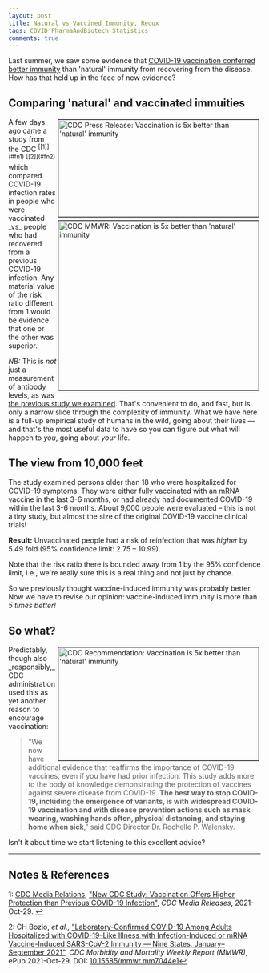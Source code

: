 ```yaml
---
layout: post
title: Natural vs Vaccined Immunity, Redux
tags: COVID PharmaAndBiotech Statistics
comments: true
---
```


Last summer, we saw some evidence that
[COVID-19 vaccination conferred better immunity](https://www.someweekendreading.blog/vax-better/)
than 'natural' immunity from recovering from the disease.  How has that held up in the
face of new evidence?  


## Comparing 'natural' and vaccinated immuities  

<img src="{{ site.baseurl }}/images/2021-11-04-natural-vs-vaccine-immunity-ii-cdc-1.jpg" width="400" height="194" alt="CDC Press Release: Vaccination is 5x better than 'natural' immunity" title="CDC Press Release: Vaccination is 5x better than 'natural' immunity" style="float: right; margin: 3px 3px 3px 3px; border: 1px solid #000000;">
<img src="{{ site.baseurl }}/images/2021-11-04-natural-vs-vaccine-immunity-ii-cdc-2.jpg" width="400" height="339" alt="CDC MMWR: Vaccination is 5x better than 'natural' immunity" title="CDC MMWR: Vaccination is 5x better than 'natural' immunity" style="float: right; margin: 3px 3px 3px 3px; border: 1px solid #000000;">
A few days ago came a study from the
CDC <sup id="fn1a">[[1]](#fn1)</sup> <sup id="fn2a">[[2]](#fn2)</sup> which compared
COVID-19 infection rates in people who were vaccinated _vs_ people who had recovered from
a previous COVID-19 infection.  Any material value of the risk ratio different from 1
would be evidence that one or the other was superior.  

_NB:_ This is _not_ just a measurement of antibody levels, as was 
[the previous study we examined](https://www.someweekendreading.blog/vax-better/).  That's
convenient to do, and fast, but is only a narrow slice through the complexity of
immunity.  What we have here is a full-up empirical study of humans in the wild, going
about their lives &mdash; and that's the most useful data to have so you can figure out
what will happen to _you_, going about _your_ life.  


## The view from 10,000 feet  

The study examined persons older than 18 who were hospitalized for COVID-19 symptoms.
They were either fully vaccinated with an mRNA vaccine in the last 3-6 months, or had
already had documented COVID-19 within the last 3-6 months.  About 9,000 people were
evaluated &ndash; this is not a tiny study, but almost the size of the original COVID-19
vaccine clinical trials!  

__Result:__ Unvaccinated people had a risk of reinfection that was _higher_ by 5.49 fold
(95% confidence limit: 2.75 &ndash; 10.99).  

Note that the risk ratio there is bounded away from 1 by the 95% confidence limit, i.e.,
we're really sure this is a real thing and not just by chance.

So we previously thought vaccine-induced immunity was probably better.  Now we have to
revise our opinion: vaccine-induced immunity is more than _5 times better!_  


## So what?  

<img src="{{ site.baseurl }}/images/2021-11-04-natural-vs-vaccine-immunity-ii-cdc-3.jpg" width="400" height="226" alt="CDC Recommendation: Vaccination is 5x better than 'natural' immunity" title="CDC Recommendation: Vaccination is 5x better than 'natural' immunity" style="float: right; margin: 3px 3px 3px 3px; border: 1px solid #000000;">
Predictably, though also _responsibly,_ CDC administration used this as yet another reason
to encourage vaccination:  

> "We now have additional evidence that reaffirms the importance of COVID-19 vaccines,
> even if you have had prior infection. This study adds more to the body of knowledge
> demonstrating the protection of vaccines against severe disease from COVID-19. __The best
> way to stop COVID-19, including the emergence of variants, is with widespread COVID-19
> vaccination and with disease prevention actions such as mask wearing, washing hands
> often, physical distancing, and staying home when sick__," said CDC Director Dr. Rochelle
> P. Walensky.  

Isn't it about time we start listening to this excellent advice?  

---

## Notes &amp; References  

<!--
<sup id="fn1a">[[1]](#fn1)</sup>

<a id="fn1">1</a>: ***, ["***"](***), *** [↩](#fn1a)  

<img src="{{ site.baseurl }}/images/***" width="400" height="***" alt="***" title="***" style="float: right; margin: 3px 3px 3px 3px; border: 1px solid #000000;">

<iframe width="400" height="224" src="***" allow="accelerometer; encrypted-media; gyroscope; picture-in-picture" allowfullscreen style="float: right; margin: 3px 3px 3px 3px; border: 1px solid #000000;"></iframe>
-->

<a id="fn1">1</a>: [CDC Media Relations](https://www.cdc.gov/media/), ["New CDC Study: Vaccination Offers Higher Protection than Previous COVID-19 Infection"](https://www.cdc.gov/media/releases/2021/s1029-Vaccination-Offers-Higher-Protection.html), _CDC Media Releases_, 2021-Oct-29. [↩](#fn1a)  

<a id="fn2">2</a>: CH Bozio, _et al.,_ ["Laboratory-Confirmed COVID-19 Among Adults Hospitalized with COVID-19–Like Illness with Infection-Induced or mRNA Vaccine-Induced SARS-CoV-2 Immunity — Nine States, January–September 2021"](https://www.cdc.gov/mmwr/volumes/70/wr/mm7044e1.htm?s_cid=mm7044e1_w), _CDC Morbidity and Mortality Weekly Report (MMWR)_, ePub 2021-Oct-29.  DOI: [10.15585/mmwr.mm7044e1](http://dx.doi.org/10.15585/mmwr.mm7044e1)[↩](#fn2a)  
